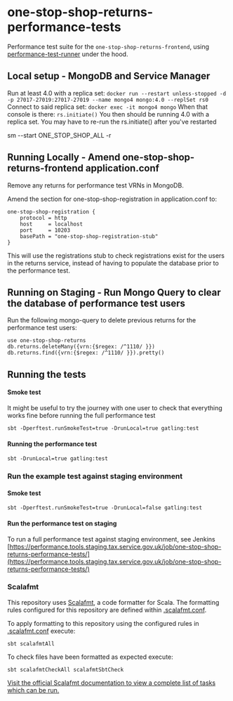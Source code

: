 # one-stop-shop-returns-performance-tests
Performance test suite for the `one-stop-shop-returns-frontend`, using [performance-test-runner](https://github.com/hmrc/performance-test-runner) under the hood.

## Local setup - MongoDB and Service Manager

Run at least 4.0 with a replica set: `docker run --restart unless-stopped -d -p 27017-27019:27017-27019 --name mongo4 mongo:4.0 --replSet rs0` 
Connect to said replica set: `docker exec -it mongo4 mongo` 
When that console is there: `rs.initiate()` 
You then should be running 4.0 with a replica set. You may have to re-run the rs.initiate() after you've restarted

sm --start ONE_STOP_SHOP_ALL -r

## Running Locally - Amend one-stop-shop-returns-frontend application.conf

Remove any returns for performance test VRNs in MongoDB.

Amend the section for one-stop-shop-registration in application.conf to:
```
one-stop-shop-registration {
    protocol = http
    host     = localhost
    port     = 10203
    basePath = "one-stop-shop-registration-stub"
}
```
This will use the registrations stub to check registrations exist for the users in the returns service,
instead of having to populate the database prior to the performance test.

## Running on Staging - Run Mongo Query to clear the database of performance test users
Run the following mongo-query to delete previous returns for the performance test users:
```
use one-stop-shop-returns
db.returns.deleteMany({vrn:{$regex: /^1110/ }})
db.returns.find({vrn:{$regex: /^1110/ }}).pretty()
```


## Running the tests

#### Smoke test

It might be useful to try the journey with one user to check that everything works fine before running the full performance test
```
sbt -Dperftest.runSmokeTest=true -DrunLocal=true gatling:test
```

#### Running the performance test
```
sbt -DrunLocal=true gatling:test
```
### Run the example test against staging environment

#### Smoke test
```
sbt -Dperftest.runSmokeTest=true -DrunLocal=false gatling:test
```

#### Run the performance test on staging

To run a full performance test against staging environment, see Jenkins [https://performance.tools.staging.tax.service.gov.uk/job/one-stop-shop-returns-performance-tests/](https://performance.tools.staging.tax.service.gov.uk/job/one-stop-shop-returns-performance-tests/)

### Scalafmt
 This repository uses [Scalafmt](https://scalameta.org/scalafmt/), a code formatter for Scala. The formatting rules configured for this repository are defined within [.scalafmt.conf](.scalafmt.conf).

 To apply formatting to this repository using the configured rules in [.scalafmt.conf](.scalafmt.conf) execute:

 ```
 sbt scalafmtAll
 ```

 To check files have been formatted as expected execute:

 ```
 sbt scalafmtCheckAll scalafmtSbtCheck
 ```

[Visit the official Scalafmt documentation to view a complete list of tasks which can be run.](https://scalameta.org/scalafmt/docs/installation.html#task-keys)